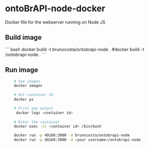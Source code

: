# ontoBrAPI-node-docker
Docker file for the webserver running on Node JS

## Build image
´´´ bash
	docker build -t brunocosta/ontobrapi-node .
	#docker build -t <your username>/ontobrapi-node .
´´´

## Run image

``` bash
	# See images
	docker images
	
	# Get container ID
	docker ps

	# Print app output
	 docker logs <container id>
	
	# Enter the container
	docker exec -it <container id> /bin/bash

	docker run -p 49160:3000 -d brunocosta/ontobrapi-node
	docker run -p 49160:3000 -d <your username>/ontobrapi-node
``` 


